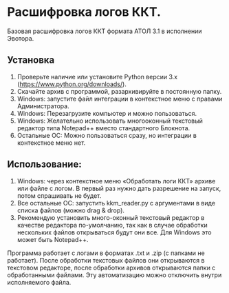 # Расшифровка логов ККТ.
Базовая расшифровка логов ККТ формата АТОЛ 3.1 в исполнении Эвотора.

## Установка 
1. Проверьте наличие или установите Python версии 3.х (https://www.python.org/downloads/).
2. Скачайте архив с программой, разархивируйте в постоянную папку.
3. Windows: запустите файл интеграции в контекстное меню с правами Администратора.
4. Windows: Перезагрузите компьютер и можно пользоваться.
5. Windows: Желательно использовать многооконный текстовый редактор типа Notepad++ вместо стандартного Блокнота.
6. Остальные ОС: Можно пользоваться сразу, но интеграции в контекстное меню нет.

## Использование:
1. Windows: через контекстное меню «Обработать логи ККТ» архиве или файле с логом. В первый раз нужно дать разрешение на запуск, потом спрашивать не будет.
2. Все остальные ОС: запустить kkm_reader.py с аргументами в виде списка файлов (можно drag & drop).
3. Рекомендую установить много-оконный текстовый редактор в качестве редактора по-умолчанию, так как в случае обработки нескольких файлов открываться будут они все. Для Windows это может быть Notepad++.

Программа работает с логами в форматах .txt и .zip (с папками не работает). После обработки текстовых файлов они открываются в текстовом редакторе, после обработки архивов открываются папки с обработанными файлами. Эту автоматизацию можно отключить внутри исполняемого файла.
